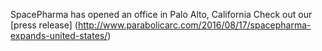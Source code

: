 SpacePharma has opened an office in Palo Alto, California
Check out our 
[press release] (http://www.parabolicarc.com/2016/08/17/spacepharma-expands-united-states/)
